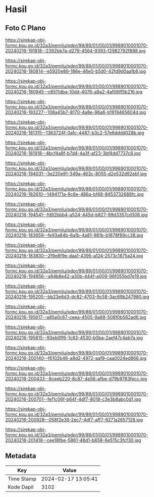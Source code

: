 # Hasil

## Foto C Plano

https://sirekap-obj-formc.kpu.go.id/32a3/pemilu/pdpr/99/89/01/00/01/9989010001070-20240216-191818--2392bb7a-d279-4564-9393-f2982792f888.jpg

https://sirekap-obj-formc.kpu.go.id/32a3/pemilu/pdpr/99/89/01/00/01/9989010001070-20240216-180814--e5920e89-186e-46e0-b5d0-42fd9d0aa1b6.jpg

https://sirekap-obj-formc.kpu.go.id/32a3/pemilu/pdpr/99/89/01/00/01/9989010001070-20240216-180945--c6511dba-10dd-4076-a9a2-4af06ff5b216.jpg

https://sirekap-obj-formc.kpu.go.id/32a3/pemilu/pdpr/99/89/01/00/01/9989010001070-20240216-193227--108a45b7-8170-4a8e-96a6-b1919465604d.jpg

https://sirekap-obj-formc.kpu.go.id/32a3/pemilu/pdpr/99/89/01/00/01/9989010001070-20240216-181315--1363724f-0afc-4487-b3c2-57e6dddd028b.jpg

https://sirekap-obj-formc.kpu.go.id/32a3/pemilu/pdpr/99/89/01/00/01/9989010001070-20240216-181918--4bcf4a8f-b7d4-4a3f-af23-3bf4dd7737c8.jpg

https://sirekap-obj-formc.kpu.go.id/32a3/pemilu/pdpr/99/89/01/00/01/9989010001070-20240216-194031--3e220e91-349a-463c-8055-d2e532d92ebf.jpg

https://sirekap-obj-formc.kpu.go.id/32a3/pemilu/pdpr/99/89/01/00/01/9989010001070-20240216-182610--1494171a-9c6e-486a-bf48-8453732688fc.jpg

https://sirekap-obj-formc.kpu.go.id/32a3/pemilu/pdpr/99/89/01/00/01/9989010001070-20240216-194541--fd92bbb4-a524-445d-b827-99d3357cd306.jpg

https://sirekap-obj-formc.kpu.go.id/32a3/pemilu/pdpr/99/89/01/00/01/9989010001070-20240216-183659--fe93a84b-6a1b-4a81-981b-b1878f89cc38.jpg

https://sirekap-obj-formc.kpu.go.id/32a3/pemilu/pdpr/99/89/01/00/01/9989010001070-20240216-183830--2f9e8f9e-daa1-4395-a124-2573c1875a24.jpg

https://sirekap-obj-formc.kpu.go.id/32a3/pemilu/pdpr/99/89/01/00/01/9989010001070-20240216-194956--a94b8e42-a30b-444f-a009-96f055bd7e19.jpg

https://sirekap-obj-formc.kpu.go.id/32a3/pemilu/pdpr/99/89/01/00/01/9989010001070-20240216-195205--bb23e6d3-dc82-4703-9c58-3ac69b247980.jpg

https://sirekap-obj-formc.kpu.go.id/32a3/pemilu/pdpr/99/89/01/00/01/9989010001070-20240216-195617--a85a0c67-ceea-4505-9a88-508f0b582ad6.jpg

https://sirekap-obj-formc.kpu.go.id/32a3/pemilu/pdpr/99/89/01/00/01/9989010001070-20240216-195815--93eb0ff6-1c83-4530-b0ba-2aef47c4ab7a.jpg

https://sirekap-obj-formc.kpu.go.id/32a3/pemilu/pdpr/99/89/01/00/01/9989010001070-20240216-200140--f6102b46-a8d2-4972-aaf9-caa0024ed866.jpg

https://sirekap-obj-formc.kpu.go.id/32a3/pemilu/pdpr/99/89/01/00/01/9989010001070-20240216-200433--8ceeb220-8c87-4e56-afbe-d79b9783fecc.jpg

https://sirekap-obj-formc.kpu.go.id/32a3/pemilu/pdpr/99/89/01/00/01/9989010001070-20240216-200701--fef1c06f-b64f-4df7-8018-c3e3b8abc0d1.jpg

https://sirekap-obj-formc.kpu.go.id/32a3/pemilu/pdpr/99/89/01/00/01/9989010001070-20240216-200928--058f2e38-2ec7-4df7-aff7-9271a2657128.jpg

https://sirekap-obj-formc.kpu.go.id/32a3/pemilu/pdpr/99/89/01/00/01/9989010001070-20240216-201418--cee18fbe-5861-46d1-b658-6e515c3fcf30.jpg


## Metadata

| Key        | Value               |
| ---------- | ------------------- |
| Time Stamp | 2024-02-17 13:05:41 |
| Kode Dapil | 3102                |



